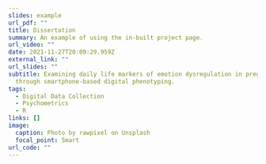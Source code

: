 ```yaml
---
slides: example
url_pdf: ""
title: Dissertation
summary: An example of using the in-built project page.
url_video: ""
date: 2021-11-27T20:09:29.959Z
external_link: ""
url_slides: ""
subtitle: Examining daily life markers of emotion dysregulation in pregnancy
  through smartphone-based digital phenotyping.
tags:
  - Digital Data Collection
  - Psychometrics
  - R
links: []
image:
  caption: Photo by rawpixel on Unsplash
  focal_point: Smart
url_code: ""
---
```

